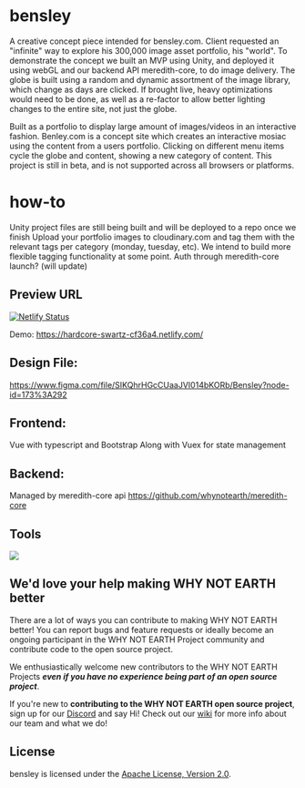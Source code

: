 # bensley
A creative concept piece intended for bensley.com. Client requested an "infinite" way to explore his 300,000 image asset portfolio, his "world". To demonstrate the concept we built an MVP using Unity, and deployed it using webGL and our backend API meredith-core, to do image delivery. The globe is built using a random and dynamic assortment of the image library, which change as days are clicked. If brought live, heavy optimizations would need to be done, as well as a re-factor to allow better lighting changes to the entire site, not just the globe.

Built as a portfolio to display large amount of images/videos in an interactive fashion. Benley.com is a concept site which creates an interactive mosiac using the content from a users portfolio. Clicking on different menu items cycle the globe and content, showing a new category of content. This project is still in beta, and is not supported across all browsers or platforms.

# how-to
Unity project files are still being built and will be deployed to a repo once we finish
Upload your portfolio images to cloudinary.com and tag them with the relevant tags per category (monday, tuesday, etc). We intend to build more flexible tagging functionality at some point.
Auth through meredith-core
launch? (will update)

## Preview URL
[![Netlify Status](https://api.netlify.com/api/v1/badges/0329703a-a606-4a04-9005-359d389a2e3e/deploy-status)](https://app.netlify.com/sites/hardcore-swartz-cf36a4/deploys)

Demo: https://hardcore-swartz-cf36a4.netlify.com/

## Design File:

https://www.figma.com/file/SIKQhrHGcCUaaJVI014bKORb/Bensley?node-id=173%3A292

## Frontend:
Vue with typescript and Bootstrap
Along with Vuex for state management

## Backend:
Managed by meredith-core api https://github.com/whynotearth/meredith-core

## Tools

[<img src="https://raw.githubusercontent.com/whynotearth/shinta-mani-wild/master/src/assets/img/browserstack-logo.png">](https://browserstack.com)

## We'd love your help making WHY NOT EARTH better

There are a lot of ways you can contribute to making WHY NOT EARTH better! You can report bugs and feature requests or ideally become an ongoing participant in the WHY NOT EARTH Project community and contribute code to the open source project.

We enthusiastically welcome new contributors to the WHY NOT EARTH Projects **_even if you have no experience being part of an open source project_**.  

If you're new to **contributing to the WHY NOT EARTH open source project**, sign up for our [Discord](https://discord.gg/EBpyFM3) and say Hi! Check out our [wiki](https://github.com/whynotearth/whynot.earth/wiki) for more info about our team and what we do!

## License

bensley is licensed under the [Apache License, Version 2.0](LICENSE).

